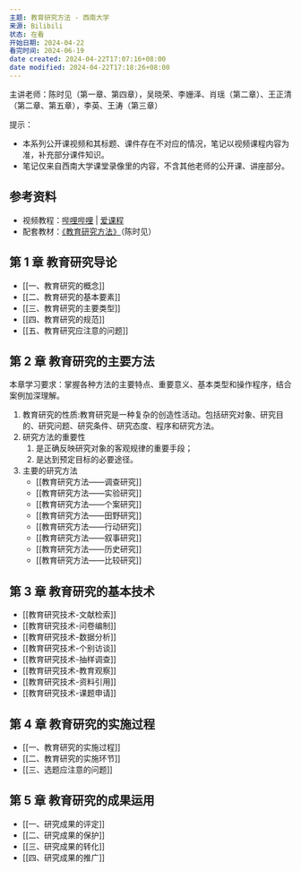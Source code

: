 ```yaml
---
主题: 教育研究方法 - 西南大学
来源: Bilibili
状态: 在看
开始日期: 2024-04-22
看完时间: 2024-06-19
date created: 2024-04-22T17:07:16+08:00
date modified: 2024-04-22T17:18:26+08:00
---
```

主讲老师：陈时见（第一章、第四章），吴晓荣、李姗泽、肖瑶（第二章）、王正清（第二章、第五章），李英、王涛（第三章）

提示：
- 本系列公开课视频和其标题、课件存在不对应的情况，笔记以视频课程内容为准，补充部分课件知识。
- 笔记仅来自西南大学课堂录像里的内容，不含其他老师的公开课、讲座部分。

## 参考资料

- 视频教程：[哔哩哔哩](https://www.bilibili.com/video/BV1aE41117TW/?spm_id_from=333.337.search-card.all.click&vd_source=73c50ade6b0e0a8be0482dc08d17ad69) | [爱课程](https://www.icourses.cn/sCourse/course_5246.html)
- 配套教材：[《教育研究方法》](https://book.douban.com/subject/2109648/)（陈时见）

## 第 1 章 教育研究导论

- [[一、教育研究的概念]]
- [[二、教育研究的基本要素]]
- [[三、教育研究的主要类型]]
- [[四、教育研究的规范]]
- [[五、教育研究应注意的问题]]

## 第 2 章 教育研究的主要方法

本章学习要求：掌握各种方法的主要特点、重要意义、基本类型和操作程序，结合案例加深理解。

1. 教育研究的性质:教育研究是一种复杂的创造性活动。包括研究对象、研究目的、研究问题、研究条件、研究态度、程序和研究方法。
2. 研究方法的重要性
	1. 是正确反映研究对象的客观规律的重要手段；
	2. 是达到预定目标的必要途径。
3. 主要的研究方法
	- [[教育研究方法——调查研究]]
	- [[教育研究方法——实验研究]]
	- [[教育研究方法——个案研究]]
	- [[教育研究方法——田野研究]]
	- [[教育研究方法——行动研究]]
	- [[教育研究方法——叙事研究]]
	- [[教育研究方法——历史研究]]
	- [[教育研究方法——比较研究]]

## 第 3 章 教育研究的基本技术

- [[教育研究技术-文献检索]]
- [[教育研究技术-问卷编制]]
- [[教育研究技术-数据分析]]
- [[教育研究技术-个别访谈]]
- [[教育研究技术-抽样调查]]
- [[教育研究技术-教育观察]]
- [[教育研究技术-资料引用]]
- [[教育研究技术-课题申请]]

## 第 4 章 教育研究的实施过程

- [[一、教育研究的实施过程]]
- [[二、教育研究的实施环节]]
- [[三、选题应注意的问题]]

## 第 5 章 教育研究的成果运用

- [[一、研究成果的评定]]
- [[二、研究成果的保护]]
- [[三、研究成果的转化]]
- [[四、研究成果的推广]]
